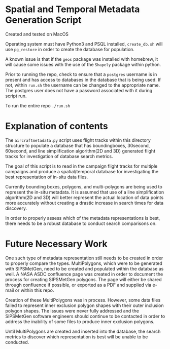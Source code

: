 # Spatial and Temporal Metadata Generation Script

Created and tested on MacOS

Operating system must have Python3 and PSQL installed, `create_db.sh` will use `pg_restore` in order to create the database for population.

A known issue is that if the `geos` package was installed with homebrew, it will cause some issues with the use of the `Shapely` package within python. 

Prior to running the repo, check to ensure that a `postgres` username is in present and has access to databases in the database that is being used. If not, within `run.sh` the username can be changed to the appropriate name. The postgres user does not have a password associated with it during script run.

To run the entire repo `./run.sh`

# Explanation of contents

The `aircraftmetadata.py` script uses flight tracks within this directory structure to populate a database that has boundingboxes, 30second, 60second, and line simplification algorithm(2D and 3D) generated flight tracks for investigation of database search metrics. 

The goal of this script is to read in the campaign flight tracks for multiple campaigns and produce a spatial/temporal database for investigating the best representation of in-situ data files.

Currently bounding boxes, polygons, and multi-polygons are being used to represent the in-situ metadata. It is assumed that use of a line simplification algorithm(2D and 3D) will better represent the actual location of data points more accurately without creating a drastic increase in search times for data discovery. 

In order to properly assess which of the metadata representations is best, there needs to be a robust database to conduct search comparisons on. 

# Future Necessary Work

One such type of metadata representation still needs to be created in order to properly compare the types. MultiPolygons, which were to be generated with SIPSMetGen, need to be created and populated within the database as well. A NASA ASDC confluence page was created in order to document the process for creating SIPSMetGen polygons. The page will either be shared through confluence if possible, or exported as a PDF and supplied via e-mail or within this repo. 

Creation of these MultiPolygons was in process. However, some data files failed to represent inner exclusion polygon shapes with their outer inclusion polygon shapes. The issues were never fully addressed and the SIPSMetGen software engineers should continue to be contacted in order to address the inability of some files to produce inner exclusion polygons. 

Until MultiPolygons are created and inserted into the database, the search metrics to discover which representation is best will be unable to be conducted.  

